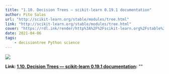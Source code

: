 ```yaml
---
title: "1.10. Decision Trees — scikit-learn 0.19.1 documentation"
author: Pito Salas
url: "http://scikit-learn.org/stable/modules/tree.html" 
link: "http://scikit-learn.org/stable/modules/tree.html" 
cover: "https://rdl.ink/render/http%3A%2F%2Fscikit-learn.org%2Fstable%2Fmodules%2Ftree.html" 
date: 2021-04-06
tags:
    - decisiontree Python science
---
```

<img class="cover" src=https://rdl.ink/render/http%3A%2F%2Fscikit-learn.org%2Fstable%2Fmodules%2Ftree.html>

**Link: [1.10. Decision Trees — scikit-learn 0.19.1 documentation](http://scikit-learn.org/stable/modules/tree.html):** ""


